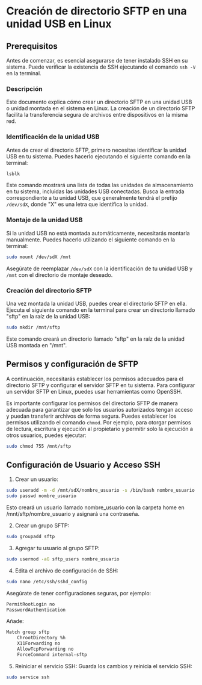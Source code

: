 # Creación de directorio SFTP en una unidad USB en Linux
## Prerequisitos
Antes de comenzar, es esencial asegurarse de tener instalado SSH en su sistema. Puede verificar la existencia de SSH ejecutando el comando `ssh -V` en la terminal.

### Descripción
Este documento explica cómo crear un directorio SFTP en una unidad USB o unidad montada en el sistema en Linux. La creación de un directorio SFTP facilita la transferencia segura de archivos entre dispositivos en la misma red.

### Identificación de la unidad USB
Antes de crear el directorio SFTP, primero necesitas identificar la unidad USB en tu sistema. Puedes hacerlo ejecutando el siguiente comando en la terminal:
```bash
lsblk
```
Este comando mostrará una lista de todas las unidades de almacenamiento en tu sistema, incluidas las unidades USB conectadas. Busca la entrada correspondiente a tu unidad USB, que generalmente tendrá el prefijo `/dev/sdX`, donde "X" es una letra que identifica la unidad.

### Montaje de la unidad USB

Si la unidad USB no está montada automáticamente, necesitarás montarla manualmente. Puedes hacerlo utilizando el siguiente comando en la terminal:

```bash
sudo mount /dev/sdX /mnt
```
Asegúrate de reemplazar `/dev/sdX` con la identificación de tu unidad USB y `/mnt` con el directorio de montaje deseado.


### Creación del directorio SFTP

Una vez montada la unidad USB, puedes crear el directorio SFTP en ella. Ejecuta el siguiente comando en la terminal para crear un directorio llamado "sftp" en la raíz de la unidad USB:

```bash
sudo mkdir /mnt/sftp
```
Este comando creará un directorio llamado "sftp" en la raíz de la unidad USB montada en "/mnt".
## Permisos y configuración de SFTP

A continuación, necesitarás establecer los permisos adecuados para el directorio SFTP y configurar el servidor SFTP en tu sistema. Para configurar un servidor SFTP en Linux, puedes usar herramientas como OpenSSH.

Es importante configurar los permisos del directorio SFTP de manera adecuada para garantizar que solo los usuarios autorizados tengan acceso y puedan transferir archivos de forma segura. Puedes establecer los permisos utilizando el comando `chmod`. Por ejemplo, para otorgar permisos de lectura, escritura y ejecución al propietario y permitir solo la ejecución a otros usuarios, puedes ejecutar:

```bash
sudo chmod 755 /mnt/sftp
```
## Configuración de Usuario y Acceso SSH

1. Crear un usuario:

```bash
sudo useradd -m -d /mnt/sdX/nombre_usuario -s /bin/bash nombre_usuario
sudo passwd nombre_usuario
```

Esto creará un usuario llamado nombre_usuario con la carpeta home en /mnt/sftp/nombre_usuario y asignará una contraseña.

2.  Crear un grupo SFTP:

```bash
sudo groupadd sftp
```

3. Agregar tu usuario al grupo SFTP:
```bash
sudo usermod -aG sftp_users nombre_usuario
```

4. Edita el archivo de configuración de SSH:
```bash
sudo nano /etc/ssh/sshd_config
```
Asegúrate de tener configuraciones seguras, por ejemplo:

```bash
PermitRootLogin no
PasswordAuthentication 
```

Añade:
```bash
Match group sftp
	ChrootDirectory %h
	X11Forwarding no
	AllowTcpForwarding no
	ForceCommand internal-sftp
```

5. Reiniciar el servicio SSH:
Guarda los cambios y reinicia el servicio SSH:

```bash
sudo service ssh 
```